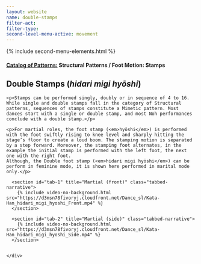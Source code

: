 ```yaml
---
layout: website
name: double-stamps
filter-act:
filter-type:
second-level-menu-active: movement
---
```

{% include second-menu-elements.html %}

<main class="page-content">
  <div class="text-container">
    <h4><a href="/movement/">Catalog of Patterns:</a> Structural Patterns / Foot Motion: Stamps</h4>
    <h2>Double Stamps (<em>hidari migi hyōshi</em>)</h2>


    <p>Stamps can be performed singly, doubly or in sequence of 4 to 16.  While single and double stamps fall in the category of Structural patterns, sequences of stamps constitute a Mimetic pattern. Most dances start with a single or double stamp, and most Noh performances conclude with a double stamp.</p>

    <p>For martial roles, the foot stamp (<em>hyōshi</em>) is performed with the foot swiftly rising to knee level and sharply hitting the stage’s floor to create a loud boom. The stamping motion is separated by a step forward. Moreover, the stamping foot alternates, in the example the initial stamp is performed with the left foot, the next one with the right foot.
    Although, the Double foot stamp (<em>hidari migi hyōshi</em>) can be perform in feminine mode, it is shown here performed in marital mode only.</p>

  </div>


<div class="tabs-container">
  <div class="tabs-container__links">
    <div class="wrapper">
      <div id="tabs"></div>
    </div>
  </div>
  <div class="tabs-container__content">
    <div class="wrapper">

      <section id="tab-1" title="Martial (front)" class="tabbed-narrative">
        {% include video-no-background.html src="https://d3msn78fivoryj.cloudfront.net/Dance_sl/Kata-Han_hidari_migi_hyoshi_Front.mp4" %}
      </section>

      <section id="tab-2" title="Martial (side)" class="tabbed-narrative">
        {% include video-no-background.html src="https://d3msn78fivoryj.cloudfront.net/Dance_sl/Kata-Han_hidari_migi_hyoshi_Side.mp4" %}
      </section>


    </div>
  </div>
</div>
</main>
